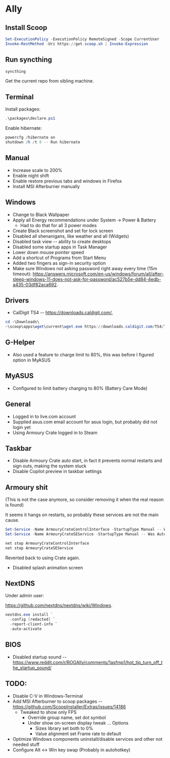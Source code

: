 # Ally

## Install Scoop

```powershell
Set-ExecutionPolicy -ExecutionPolicy RemoteSigned -Scope CurrentUser
Invoke-RestMethod -Uri https://get.scoop.sh | Invoke-Expression
```

## Run syncthing

```powershell
syncthing
```

Get the current repo from sibling machine.


## Terminal

Install packages:

```powershell
.\packages\declare.ps1
```

Enable hibernate:

```powershell
powercfg /hibernate on
shutdown /h /t 0 -- Run hibernate
```

## Manual

* Increase scale to 200%
* Enable night shift
* Enable restore previous tabs and windows in Firefox
* Install MSI Afterburner manually

## Windows

* Change to Black Wallpaper
* Apply all Energy recommendations under System -> Power & Battery
  * Had to do that for all 3 power modes
* Create Black screenshot and set for lock screen
* Disabled all shenanigans, like weather and all (Widgets)
* Disabled task view -- ability to create desktops
* Disabled some startup apps in Task Manager
* Lower down mouse pointer speed
* Add a shortcut of Programs from Start Menu
* Added two fingers as sign-in security option
* Make sure Windows not asking password right away every time (15m timeout):
  https://answers.microsoft.com/en-us/windows/forum/all/after-sleep-windows-11-does-not-ask-for-password/ac527b5e-dd84-4edb-a435-03df82aca692.

## Drivers

* CalDigit TS4 -- https://downloads.caldigit.com/,

```powershell
cd ~\Downloads\
~\scoop\apps\wget\current\wget.exe https://downloads.caldigit.com/TS4/TS4-Windows-Ethernet-Driver.zip
```

## G-Helper

* Also used a feature to charge limit to 80%, this was before I figured option in MyASUS

## MyASUS

* Configured to limit battery charging to 80% (Battery Care Mode)

## General

* Logged in to live.com account
* Supplied asus.com email account for asus login, but probably did not login yet
* Using Armoury Crate logged in to Steam

## Taskbar 

* Disable Armoury Crate auto start, in fact it prevents normal restarts and
  sign outs, making the system stuck
* Disable Copilot preview in taskbar settings


## Armoury shit

(This is not the case anymore, so consider removing it when the real reason is found)

It seems it hangs on restarts, so probably these services are not the main cause.

```powershell
Set-Service -Name ArmouryCrateControlInterface -StartupType Manual -- Was Automatic
Set-Service -Name ArmouryCrateSEService -StartupType Manual -- Was Automatic and Running

net stop ArmouryCrateControlInterface
net stop ArmouryCrateSEService
```

Reverted back to using Crate again. 

* Disabled splash animation screen

## NextDNS

Under admin user:

https://github.com/nextdns/nextdns/wiki/Windows.

```powershell
nextdns.exe install `
  -config [redacted] `
  -report-client-info `
  -auto-activate
```

## BIOS

* Disabled startup sound -- https://www.reddit.com/r/ROGAlly/comments/1asfmp1/hot_tip_turn_off_the_startup_sound/

## TODO:

* Disable C-V in Windows-Terminal
* Add MSI Afterburner to scoop packages -- https://github.com/ScoopInstaller/Extras/issues/14186
   * Tweaked to show only FPS
      * Override group name, set dot symbol
      * Under show on-screen display tweak ... Options
        * Sizes library set both to 0%
        * Value alignment set Frame rate to default
* Optimize Windows components uninstall/disable services and other not needed stuff
* Configure Alt <-> Win key swap (Probably in autohotkey)
